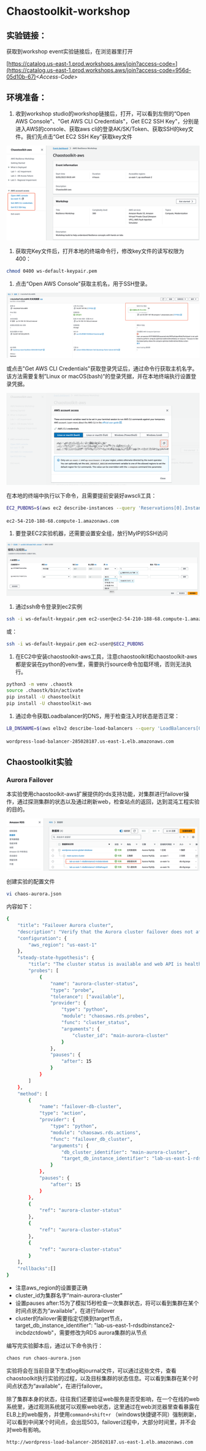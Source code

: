 # Chaostoolkit-workshop

## 实验链接：

获取到workshop event实验链接后，在浏览器里打开

[https://catalog.us-east-1.prod.workshops.aws/join?access-code=](https://catalog.us-east-1.prod.workshops.aws/join?access-code=956d-05d10b-67)<*Access-Code*>

## 环境准备：

1. 收到workshop studio的workshop链接后，打开，可以看到左侧的“Open AWS Console"、"Get AWS CLI Credentials"，Get EC2 SSH Key"，分别是进入AWS的console、获取aws cli的登录AK/SK/Token、获取SSH的key文件。我们先点击“Get EC2 SSH Key”获取key文件

![01](files/01.png)

1. 获取完Key文件后，打开本地的终端命令行，修改key文件的读写权限为400：

```bash
chmod 0400 ws-default-keypair.pem
```

1. 点击“Open AWS Console"获取主机名，用于SSH登录。

![02](files/02.png)

或点击"Get AWS CLI Credentials"获取登录凭证后，通过命令行获取主机名字。该方法需要复制”Linux or macOS(bash)“的登录凭据，并在本地终端执行设置登录凭据。

![03](files/03.png)

在本地的终端中执行以下命令，且需要提前安装好awscli工具：

```bash
EC2_PUBDNS=$(aws ec2 describe-instances --query 'Reservations[0].Instances[0].PublicDnsName' --output text --region us-east-1)

ec2-54-210-188-68.compute-1.amazonaws.com
```

1. 要登录EC2实验机器，还需要设置安全组，放行MyIP的SSH访问

![04](files/04.png)

1. 通过ssh命令登录到ec2实例

```bash
ssh -i ws-default-keypair.pem ec2-user@ec2-54-210-188-68.compute-1.amazonaws.com
```

或：

```bash
ssh -i ws-default-keypair.pem ec2-user@$EC2_PUBDNS
```

1. 在EC2中安装chaostoolkit-aws工具，注意chaostoolkit和chaostoolkit-aws都是安装在python的venv里，需要执行source命令加载环境，否则无法执行。

```bash
python3 -m venv .chaostk
source .chaostk/bin/activate
pip install -U chaostoolkit
pip install -U chaostoolkit-aws
```

1. 通过命令获取Loadbalancer的DNS，用于检查注入时状态是否正常：

```bash
LB_DNSNAME=$(aws elbv2 describe-load-balancers --query 'LoadBalancers[0].DNSName' --output text) && echo $LB_DNSNAME

wordpress-load-balancer-285028187.us-east-1.elb.amazonaws.com
```

## Chaostoolkit实验

### Aurora Failover

本实验使用chaostoolkit-aws扩展提供的rds支持功能，对集群进行failover操作，通过探测集群的状态以及通过刷新web，检查站点的返回，达到混沌工程实验的目的。

![05](files/05.png)

创建实验的配置文件

```bash
vi chaos-aurora.json
```

内容如下：

```bash
{
    "title": "Failover Aurora cluster",
    "description": "Verify that the Aurora cluster failover does not affect the application",
    "configuration": {
        "aws_region": "us-east-1"
    },
    "steady-state-hypothesis": {
        "title": "The cluster status is available and web API is health",
        "probes": [
            {
                "name": "aurora-cluster-status",
                "type": "probe",
                "tolerance": ["available"],
                "provider": {
                    "type": "python",
                    "module": "chaosaws.rds.probes",
                    "func": "cluster_status",
                    "arguments": {
                        "cluster_id": "main-aurora-cluster"
                    }
                },
                "pauses": {
                    "after": 15
                }
            }
        ]
    },
    "method": [
        {
            "name": "failover-db-cluster",
            "type": "action",
            "provider": {
                "type": "python",
                "module": "chaosaws.rds.actions",
                "func": "failover_db_cluster",
                "arguments": {
                    "db_cluster_identifier": "main-aurora-cluster",
                    "target_db_instance_identifier": "lab-us-east-1-rdsdbinstance2-incbdzctdowb"
                }
            },
            "pauses": {
                "after": 15
            }
        },
        {            
            "ref": "aurora-cluster-status"
        },
        {            
            "ref": "aurora-cluster-status"
        },
        {            
            "ref": "aurora-cluster-status"
        }
    ],
    "rollbacks":[]
}
```

- 注意aws_region的设置要正确
- cluster_id为集群名字“main-aurora-cluster”
- 设置pauses after:15为了模拟15秒检查一次集群状态，将可以看到集群在某个时间点状态为“available”，在进行failover
- cluster的failover需要指定切换到target节点，target_db_instance_identifier": "lab-us-east-1-rdsdbinstance2-incbdzctdowb"，需要修改为RDS aurora集群的从节点

编写完实验脚本后，通过以下命令执行：

```bash
chaos run chaos-aurora.json
```

实验将会在当前目录下生成log和journal文件，可以通过这些文件，查看chaostoolkit执行实验的过程，以及目标集群的状态信息。可以看到集群在某个时间点状态为“available”，在进行failover。

除了集群本身的状态，往往我们还要验证web服务是否受影响，在一个在线的web系统里，通过观测系统就可以观察web状态，这里通过在web浏览器里查看暴露在ELB上的web服务，并使用`command+shift+r` （windows快捷键不同）强制刷新，可以看到中间某个时间点，会出现503，failover过程中，大部分时间里，并不会对web有影响。

```bash
http://wordpress-load-balancer-285028187.us-east-1.elb.amazonaws.com
```
